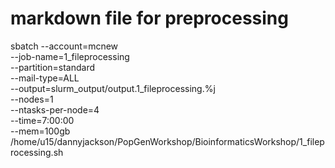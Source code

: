 # markdown file for preprocessing

sbatch --account=mcnew \
        --job-name=1_fileprocessing \
        --partition=standard \
        --mail-type=ALL \
        --output=slurm_output/output.1_fileprocessing.%j \
        --nodes=1 \
        --ntasks-per-node=4 \
        --time=7:00:00 \
        --mem=100gb \
        /home/u15/dannyjackson/PopGenWorkshop/BioinformaticsWorkshop/1_fileprocessing.sh